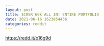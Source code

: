 ```yaml
--- 
layout: post 
title: $CRSR 60k ALL IN! ENTIRE PORTFOLIO 
date: 2021-06-16 1623854436 
categories: reddit 
--- 
```

https://redd.it/o16g9d